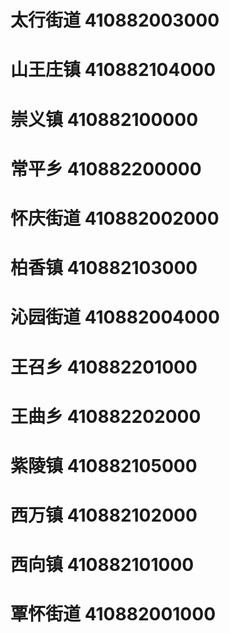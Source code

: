 # 太行街道 410882003000
# 山王庄镇 410882104000
# 崇义镇 410882100000
# 常平乡 410882200000
# 怀庆街道 410882002000
# 柏香镇 410882103000
# 沁园街道 410882004000
# 王召乡 410882201000
# 王曲乡 410882202000
# 紫陵镇 410882105000
# 西万镇 410882102000
# 西向镇 410882101000
# 覃怀街道 410882001000
